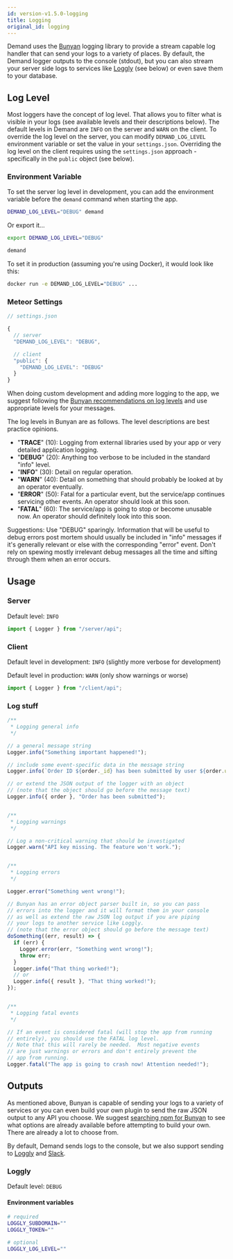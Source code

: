 ```yaml
---
id: version-v1.5.0-logging
title: Logging
original_id: logging
---
```

    
Demand uses the [Bunyan](https://github.com/trentm/node-bunyan) logging library to provide a stream capable log handler that can send your logs to a variety of places.  By default, the Demand logger outputs to the console (stdout), but you can also stream your server side logs to services like [Loggly](https://www.loggly.com/) (see below) or even save them to your database.

## Log Level

Most loggers have the concept of log level.  That allows you to filter what is visible in your logs (see available levels and their descriptions below).  The default levels in Demand are `INFO` on the server and `WARN` on the client.  To override the log level on the server, you can modify `DEMAND_LOG_LEVEL` environment variable or set the value in your `settings.json`.  Overriding the log level on the client requires using the `settings.json` approach - specifically in the `public` object (see below).

### Environment Variable

To set the server log level in development, you can add the environment variable before the `demand` command when starting the app.

```sh
DEMAND_LOG_LEVEL="DEBUG" demand
```

Or export it...

```sh
export DEMAND_LOG_LEVEL="DEBUG"

demand
```

To set it in production (assuming you're using Docker), it would look like this:

```sh
docker run -e DEMAND_LOG_LEVEL="DEBUG" ...
```

### Meteor Settings

```js
// settings.json

{
  // server
  "DEMAND_LOG_LEVEL": "DEBUG",

  // client
  "public": {
    "DEMAND_LOG_LEVEL": "DEBUG"
  }
}
```

When doing custom development and adding more logging to the app, we suggest following the [Bunyan recommendations on log levels](https://github.com/trentm/node-bunyan#levels) and use appropriate levels for your messages.

The log levels in Bunyan are as follows. The level descriptions are best practice opinions.

-   "**TRACE**" (10): Logging from external libraries used by your app or very detailed application logging.
-   "**DEBUG**" (20): Anything too verbose to be included in the standard "info" level.
-   "**INFO**" (30): Detail on regular operation.
-   "**WARN**" (40): Detail on something that should probably be looked at by an operator eventually.
-   "**ERROR**" (50): Fatal for a particular event, but the service/app continues servicing other events. An operator should look at this soon.
-   "**FATAL**" (60): The service/app is going to stop or become unusable now. An operator should definitely look into this soon.

Suggestions: Use "DEBUG" sparingly. Information that will be useful to debug errors post mortem should usually be included in "info" messages if it's generally relevant or else with the corresponding "error" event. Don't rely on spewing mostly irrelevant debug messages all the time and sifting through them when an error occurs.

## Usage

### Server

Default level: `INFO`

```js
import { Logger } from "/server/api";
```

### Client

Default level in development: `INFO` (slightly more verbose for development)

Default level in production: `WARN` (only show warnings or worse)

```js
import { Logger } from "/client/api";
```

### Log stuff

```js
/**
 * Logging general info
 */

// a general message string
Logger.info("Something important happened!");

// include some event-specific data in the message string
Logger.info(`Order ID ${order._id} has been submitted by user ${order.userId}`);

// or extend the JSON output of the logger with an object
// (note that the object should go before the message text)
Logger.info({ order }, "Order has been submitted");


/**
 * Logging warnings
 */

// Log a non-critical warning that should be investigated
Logger.warn("API key missing. The feature won't work.");


/**
 * Logging errors
 */

Logger.error("Something went wrong!");

// Bunyan has an error object parser built in, so you can pass
// errors into the logger and it will format them in your console
// as well as extend the raw JSON log output if you are piping
// your logs to another service like Loggly.
// (note that the error object should go before the message text)
doSomething((err, result) => {
  if (err) {
    Logger.error(err, "Something went wrong!");
    throw err;
  }
  Logger.info("That thing worked!");
  // or
  Logger.info({ result }, "That thing worked!");
});


/**
 * Logging fatal events
 */

// If an event is considered fatal (will stop the app from running
// entirely), you should use the FATAL log level.
// Note that this will rarely be needed.  Most negative events
// are just warnings or errors and don't entirely prevent the
// app from running.
Logger.fatal("The app is going to crash now! Attention needed!");
```

## Outputs

As mentioned above, Bunyan is capable of sending your logs to a variety of services or you can even build your own plugin to send the raw JSON output to any API you choose.  We suggest [searching npm for Bunyan](https://npms.io/search?q=bunyan) to see what options are already available before attempting to build your own.  There are already a lot to choose from.

By default, Demand sends logs to the console, but we also support sending to [Loggly](https://www.loggly.com/) and [Slack](https://slack.com/).

### Loggly

Default level: `DEBUG`

#### Environment variables

```sh
# required
LOGGLY_SUBDOMAIN=""
LOGGLY_TOKEN=""

# optional
LOGGLY_LOG_LEVEL=""
```
